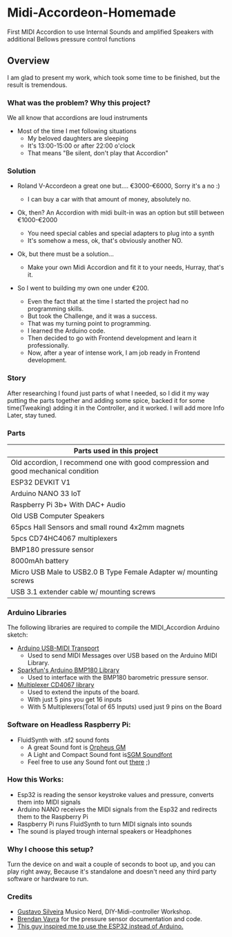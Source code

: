 # Midi-Accordeon-Homemade

First MIDI Accordion to use Internal Sounds and amplified Speakers with additional Bellows pressure control functions

## Overview

I am glad to present my work, which took some time to be finished, but the result is tremendous.

### What was the problem? Why this project?

We all know that accordions are loud instruments

- Most of the time I met following situations
  - My beloved daughters are sleeping
  - It's 13:00-15:00 or after 22:00 o'clock
  - That means "Be silent, don't play that Accordion"

### Solution

- Roland V-Accordeon a great one but.... €3000-€6000, Sorry it's a no :)

  - I can buy a car with that amount of money, absolutely no.

- Ok, then? An Accordion with midi built-in was an option but still between €1000-€2000

  - You need special cables and special adapters to plug into a synth
  - It's somehow a mess, ok, that's obviously another NO.

- Ok, but there must be a solution...

  - Make your own Midi Accordion and fit it to your needs, Hurray, that's it.

- So I went to building my own one under €200.
  - Even the fact that at the time I started the project had no programming skills.
  - But took the Challenge, and it was a success.
  - That was my turning point to programming.
  - I learned the Arduino code.
  - Then decided to go with Frontend development and learn it professionally.
  - Now, after a year of intense work, I am job ready in Frontend development.

### Story

After researching I found just parts of what I needed, so I did it my way putting the parts together and adding some spice, backed it for some time(Tweaking) adding it in the Controller, and it worked. I will add more Info Later, stay tuned.

### Parts

| Parts used in this project                                                         |
| ---------------------------------------------------------------------------------- |
| Old accordion, I recommend one with good compression and good mechanical condition |
| ESP32 DEVKIT V1                                                                    |
| Arduino NANO 33 IoT                                                                |
| Raspberry Pi 3b+ With DAC+ Audio                                                   |
| Old USB Computer Speakers                                                          |
| 65pcs Hall Sensors and small round 4x2mm magnets                                   |
| 5pcs CD74HC4067 multiplexers                                                       |
| BMP180 pressure sensor                                                             |
| 8000mAh battery                                                                    |
| Micro USB Male to USB2.0 B Type Female Adapter w/ mounting screws                  |
| USB 3.1 extender cable w/ mounting screws                                          |

### Arduino Libraries

The following libraries are required to compile the MIDI_Accordion Arduino sketch:

- [Arduino USB-MIDI Transport](https://github.com/lathoub/Arduino-USBMIDI)
  - Used to send MIDI Messages over USB based on the Arduino MIDI Library.
- [Sparkfun's Arduino BMP180 Library](https://github.com/sparkfun/BMP180_Breakout)
  - Used to interface with the BMP180 barometric pressure sensor.
- [Multiplexer CD4067 library](https://github.com/sumotoy/Multiplexer4067)
  - Used to extend the inputs of the board.
  - With just 5 pins you get 16 inputs
  - With 5 Multiplexers(Total of 65 Inputs) used just 9 pins on the Board

### Software on Headless Raspberry Pi:

- FluidSynth with .sf2 sound fonts
  - A great Sound font is [Orpheus GM](https://musical-artifacts.com/artifacts/1213)
  - A Light and Compact Sound font is[SGM Soundfont](https://musical-artifacts.com/artifacts/855)
  - Feel free to use any Sound font out [there](https://www.google.com/search?q=soundfonts+sf2&rlz=1C1CHBD_deDE932DE932&sxsrf=ALeKk02X2pNNehXxbOWeKxTRRQ1Wxy9J7w%3A1629754976019&ei=YBYkYcJEnf3v9Q-E4rzwCg&oq=soundfonts+sf2&gs_lcp=Cgdnd3Mtd2l6EAMyBQgAEMsBMgUIABDLATIFCAAQywEyBggAEBYQHjIGCAAQFhAeMgYIABAWEB4yBggAEBYQHjIGCAAQFhAeMgYIABAWEB4yBggAEBYQHjoHCAAQRxCwAzoHCAAQsAMQQzoFCAAQgAQ6BAgAEB5KBAhBGABQqTdYgFlgjV1oA3ACeACAAX6IAacGkgEDNi4ymAEAoAEByAEKwAEB&sclient=gws-wiz&ved=0ahUKEwjC9KmzjsjyAhWd_rsIHQQxD64Q4dUDCA4&uact=5) ;)

### How this Works:

- Esp32 is reading the sensor keystroke values and pressure, converts them into MIDI signals
- Arduino NANO receives the MIDI signals from the Esp32 and redirects them to the Raspberry Pi
- Raspberry Pi runs FluidSynth to turn MIDI signals into sounds
- The sound is played trough internal speakers or Headphones

### Why I choose this setup?

Turn the device on and wait a couple of seconds to boot up, and you can play right away, Because it's standalone and doesn't need any third party software or hardware to run.

### Credits

- [Gustavo Silveira](https://github.com/silveirago) Musico Nerd, DIY-Midi-controller Workshop.
- [Brendan Vavra](https://github.com/bvavra) for the pressure sensor documentation and code.
- [This guy inspired me to use the ESP32 instead of Arduino.](https://www.youtube.com/playlist?list=PLuxHP0PdeNpYkzfZUs_iHeYi_2xwNMNbF)
